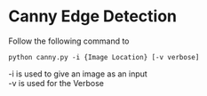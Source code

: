 # Canny Edge Detection

Follow the following command to 
```
python canny.py -i {Image Location} [-v verbose]
```
-i is used to give an image as an input  
-v is used for the Verbose



